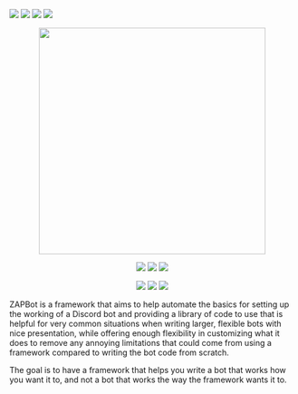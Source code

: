 <p align="left">
  <a title="License"><img src="https://img.shields.io/badge/License-MIT-blue.svg?style=flat-square"></a>
  <a title="Forks"><img src="https://img.shields.io/github/forks/JCabr/zapbot-py.svg?style=flat-square"></a>
  <a title="Stars"><img src="https://img.shields.io/github/stars/JCabr/zapbot-py.svg?style=flat-square"></a>
  <a title="Issues"><img src="https://img.shields.io/github/issues/JCabr/zapbot-py.svg?style=flat-square"></a>
</p>
<p align="center">
  <a title="ZapBotLogo"> <img src="https://i.imgur.com/uyYlhIX.png" width="400"/></a>
</p>
<p align="center">
  <a title="PythonVersion" href="https://www.python.org/downloads/release/python-362/"><img src="https://img.shields.io/badge/Python-3.6.2-blue.svg?style=flat-square"></a>
  <a title="DiscordPyVersion" href="https://github.com/Rapptz/discord.py"><img src="https://img.shields.io/badge/Discord.py-0.16.12-738bd7.svg?style=flat-square"></a>
  <a title="FrameworkVersion"><img src="https://img.shields.io/badge/ZAP%20Framework-0.3.0a-23272A.svg?style=flat-square&logo=data:image/png;base64,iVBORw0KGgoAAAANSUhEUgAAAFoAAABZCAMAAACJ4sOeAAAADFBMVEUAAAAjJyr4%2BfkkKCufxc3OAAAAAXRSTlMAQObYZgAAAQJJREFUeAHt2EEKwzAQxdCovf%2Bdu9SqQ0M0kEB1gGcwGMw%2FzgTHUgB7MuzJsCdDL1svWys%2F0mbPZs9mzcasl61HrZetl62XrZdtRdYOuj%2F9WqLfYBbQcJIml6XJZWlyWZpcliaXpallaYhl6dHmKk0qSw82BU0mSw82FU0iSw82JU0kS2PK1DTKOU3ywR0IYlqDLVo7p79fFBfzzJJWloloZZ2AVtZuaGWraGWraGWraEVr6B82oErWlo5kbelGNqQj2aQr2aQr2aQr2aQr2aQr2aRD2S4Af%2FpOK04vWy9bL1sv24Qqp%2FZRxOPfjnTVIr1q97L1svWy9bIp9yn3Kfedkz%2Bz1g27UbBJ0gAAAABJRU5ErkJggg%3D%3D"></a>
</p>
<p align="center">
  <a title="NumBots"><img src="https://img.shields.io/badge/%23%20Bots-2-000000.svg?style=flat-square"></a>
  <a title="NZAPBot"><img src="https://img.shields.io/badge/N--ZAP%20'17-0.1.9b-0AFC15.svg?style=flat-square"></a>
  <a title="LunaBot"><img src="https://img.shields.io/badge/Luna%20N--I/O-0.2.3b-d25b63.svg?style=flat-square"></a>
</p>

ZAPBot is a framework that aims to help automate the basics for setting up the working of a Discord bot and providing a library of code to use that is helpful for very common situations when writing larger, flexible bots with nice presentation, while offering enough flexibility in customizing what it does to remove any annoying limitations that could come from using a framework compared to writing the bot code from scratch.

The goal is to have a framework that helps you write a bot that works how you want it to, and not a bot that works the way the framework wants it to.
